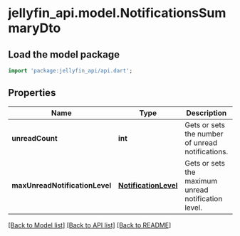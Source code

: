 # jellyfin_api.model.NotificationsSummaryDto

## Load the model package
```dart
import 'package:jellyfin_api/api.dart';
```

## Properties
Name | Type | Description | Notes
------------ | ------------- | ------------- | -------------
**unreadCount** | **int** | Gets or sets the number of unread notifications. | [optional] [default to null]
**maxUnreadNotificationLevel** | [**NotificationLevel**](NotificationLevel.md) | Gets or sets the maximum unread notification level. | [optional] [default to null]

[[Back to Model list]](../README.md#documentation-for-models) [[Back to API list]](../README.md#documentation-for-api-endpoints) [[Back to README]](../README.md)



